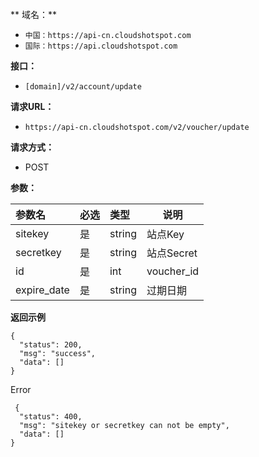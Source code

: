 

** 域名：** 
- `中国：https://api-cn.cloudshotspot.com`
- `国际：https://api.cloudshotspot.com`


**接口：** 
- `[domain]/v2/account/update `
 

**请求URL：** 
- ` https://api-cn.cloudshotspot.com/v2/voucher/update `
  
**请求方式：**
- POST 

**参数：** 

|参数名|必选|类型|说明|
|:----    |:---|:----- |-----   |
|sitekey |  是  |    string   |    站点Key   |
|secretkey |  是  |    string   |    站点Secret   |
|id |  是  |    int   |    voucher_id   |
|expire_date |  是  |     string  |    过期日期  |


 

**返回示例**

``` 
{
  "status": 200,
  "msg": "success",
  "data": []
}

```


 Error
```
 {
  "status": 400,
  "msg": "sitekey or secretkey can not be empty",
  "data": []
}
```
